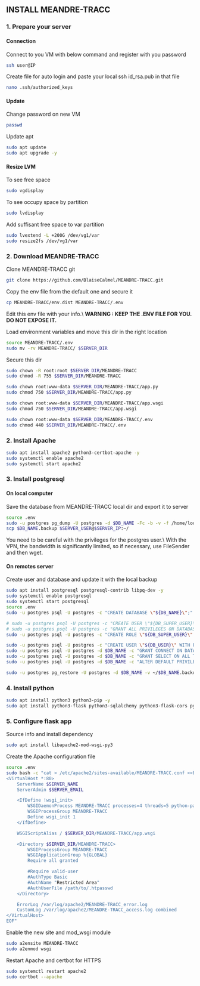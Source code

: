 ## INSTALL MEANDRE-TRACC

### 1. Prepare your server
#### Connection
Connect to you VM with below command and register with you password
``` sh
ssh user@IP
```
Create file for auto login and paste your local ssh id_rsa.pub in that file
``` sh
nano .ssh/authorized_keys
```

#### Update
Change password on new VM
``` sh
passwd
```

Update apt
``` sh
sudo apt update
sudo apt upgrade -y
```

#### Resize LVM
To see free space
``` sh
sudo vgdisplay
```

To see occupy space by partition
``` sh
sudo lvdisplay
```

Add suffisant free space to var partition
``` sh
sudo lvextend -L +200G /dev/vg1/var
sudo resize2fs /dev/vg1/var
```


### 2. Download MEANDRE-TRACC
Clone MEANDRE-TRACC git
``` sh
git clone https://github.com/BlaiseCalmel/MEANDRE-TRACC.git
```

Copy the env file from the default one and secure it
``` sh
cp MEANDRE-TRACC/env.dist MEANDRE-TRACC/.env
```
Edit this env file with your info.\\
**WARNING : KEEP THE .ENV FILE FOR YOU. DO NOT EXPOSE IT.**

Load environment variables and move this dir in the right location
``` sh
source MEANDRE-TRACC/.env
sudo mv -rv MEANDRE-TRACC/ $SERVER_DIR
```

Secure this dir
``` sh
sudo chown -R root:root $SERVER_DIR/MEANDRE-TRACC
sudo chmod -R 755 $SERVER_DIR/MEANDRE-TRACC

sudo chown root:www-data $SERVER_DIR/MEANDRE-TRACC/app.py
sudo chmod 750 $SERVER_DIR/MEANDRE-TRACC/app.py

sudo chown root:www-data $SERVER_DIR/MEANDRE-TRACC/app.wsgi
sudo chmod 750 $SERVER_DIR/MEANDRE-TRACC/app.wsgi

sudo chown root:www-data $SERVER_DIR/MEANDRE-TRACC/.env
sudo chmod 440 $SERVER_DIR/MEANDRE-TRACC/.env
```


### 2. Install Apache
``` sh
sudo apt install apache2 python3-certbot-apache -y
sudo systemctl enable apache2
sudo systemctl start apache2
```


### 3. Install postgresql
#### On local computer
Save the database from MEANDRE-TRACC local dir and export it to server
``` sh
source .env
sudo -u postgres pg_dump -U postgres -d $DB_NAME -Fc -b -v -f /home/louis/.postgresql/$DB_NAME.backup
scp $DB_NAME.backup $SERVER_USER@$SERVER_IP:~/
```
You need to be careful with the privileges for the postgres user.\\
With the VPN, the bandwidth is significantly limited, so if necessary, use FileSender and then wget.

#### On remotes server
Create user and database and update it with the local backup
``` sh
sudo apt install postgresql postgresql-contrib libpq-dev -y
sudo systemctl enable postgresql
sudo systemctl start postgresql
source .env
sudo -u postgres psql -U postgres -c "CREATE DATABASE \"${DB_NAME}\";"

# sudo -u postgres psql -U postgres -c "CREATE USER \"${DB_SUPER_USER}\" WITH PASSWORD '${DB_SUPER_PASSWORD}';"
# sudo -u postgres psql -U postgres -c "GRANT ALL PRIVILEGES ON DATABASE \"${DB_NAME}\" TO \"${DB_SUPER_USER}\";"
sudo -u postgres psql -U postgres -c "CREATE ROLE \"${DB_SUPER_USER}\" WITH LOGIN PASSWORD '${DB_SUPER_PASSWORD}' SUPERUSER;"

sudo -u postgres psql -U postgres -c "CREATE USER \"${DB_USER}\" WITH PASSWORD '${DB_PASSWORD}';"
sudo -u postgres psql -U postgres -d $DB_NAME -c "GRANT CONNECT ON DATABASE \"${DB_NAME}\" TO \"${DB_USER}\";"
sudo -u postgres psql -U postgres -d $DB_NAME -c "GRANT SELECT ON ALL TABLES IN SCHEMA public TO \"${DB_USER}\";"
sudo -u postgres psql -U postgres -d $DB_NAME -c "ALTER DEFAULT PRIVILEGES IN SCHEMA public GRANT SELECT ON TABLES TO \"${DB_USER}\";"

sudo -u postgres pg_restore -U postgres -d $DB_NAME -v ~/$DB_NAME.backup
```


### 4. Install python
``` sh
sudo apt install python3 python3-pip -y
sudo apt install python3-flask python3-sqlalchemy python3-flask-cors python3-psycopg2 python3-numpy python3-pandas python3-dotenv python3-scipy -y
```


### 5. Configure flask app
Source info and install dependency
``` sh
sudo apt install libapache2-mod-wsgi-py3
```

Create the Apache configuration file
``` sh
source .env
sudo bash -c "cat > /etc/apache2/sites-available/MEANDRE-TRACC.conf <<EOF
<VirtualHost *:80>
    ServerName $SERVER_NAME
    ServerAdmin $SERVER_EMAIL

    <IfDefine !wsgi_init>
        WSGIDaemonProcess MEANDRE-TRACC processes=4 threads=5 python-path=/usr/lib/python3/dist-packages
        WSGIProcessGroup MEANDRE-TRACC
        Define wsgi_init 1
    </IfDefine>

    WSGIScriptAlias / $SERVER_DIR/MEANDRE-TRACC/app.wsgi

    <Directory $SERVER_DIR/MEANDRE-TRACC>
        WSGIProcessGroup MEANDRE-TRACC
        WSGIApplicationGroup %{GLOBAL}
        Require all granted

        #Require valid-user
        #AuthType Basic
        #AuthName "Restricted Area"
        #AuthUserFile /path/to/.htpasswd
    </Directory>

    ErrorLog /var/log/apache2/MEANDRE-TRACC_error.log
    CustomLog /var/log/apache2/MEANDRE-TRACC_access.log combined
</VirtualHost>
EOF"
```

Enable the new site and mod_wsgi module
``` sh
sudo a2ensite MEANDRE-TRACC
sudo a2enmod wsgi
```

Restart Apache and certbot for HTTPS
``` sh
sudo systemctl restart apache2
sudo certbot --apache
```
